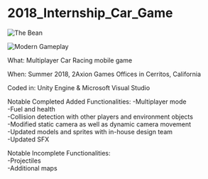 # 2018_Internship_Car_Game

![The Bean](https://user-images.githubusercontent.com/14877762/55051390-20b6e000-5012-11e9-9c34-19dda8a4c08d.PNG)

![Modern Gameplay](https://user-images.githubusercontent.com/14877762/55051573-0b8e8100-5013-11e9-9f22-d0918ad2630a.PNG)

What: Multiplayer Car Racing mobile game

When: Summer 2018, 2Axion Games Offices in Cerritos, California  

Coded in: Unity Engine & Microsoft Visual Studio

Notable Completed Added Functionalities: 
  -Multiplayer mode  
  -Fuel and health  
  -Collision detection with other players and environment objects  
  -Modified static camera as well as dynamic camera movement  
  -Updated models and sprites with in-house design team  
  -Updated SFX  
 
Notable Incomplete Functionalities:  
  -Projectiles  
  -Additional maps  
  
